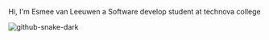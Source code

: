 Hi, I'm Esmee van Leeuwen a Software develop student at technova college

<!---
esmee953/esmee953 is a ✨ special ✨ repository because its `README.md` (this file) appears on your GitHub profile.
You can click the Preview link to take a look at your changes.
--->
![github-snake-dark](https://user-images.githubusercontent.com/78962851/194568077-332e2c70-8c07-4efb-a749-b4f403b3e340.svg)
